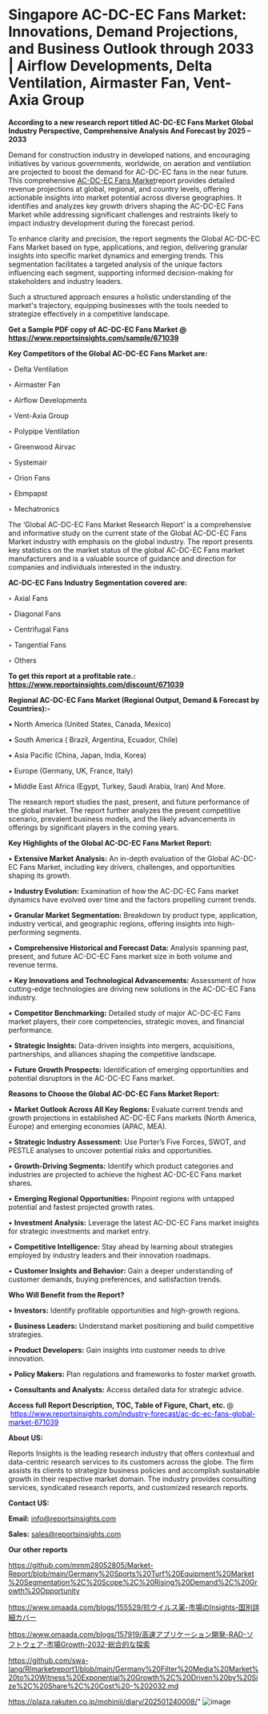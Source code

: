 # Singapore AC-DC-EC Fans Market: Innovations, Demand Projections, and Business Outlook through 2033 | Airflow Developments, Delta Ventilation, Airmaster Fan, Vent-Axia Group

<strong>According to a new research report titled AC-DC-EC Fans Market Global Industry Perspective, Comprehensive Analysis And Forecast by 2025 – 2033</strong>

Demand for construction industry in developed nations, and encouraging initiatives by various governments, worldwide, on aeration and ventilation are projected to boost the demand for AC-DC-EC fans in the near future. This comprehensive <a href=https://www.reportsinsights.com/sample/671039>AC-DC-EC Fans Market</a>report provides detailed revenue projections at global, regional, and country levels, offering actionable insights into market potential across diverse geographies. It identifies and analyzes key growth drivers shaping the AC-DC-EC Fans Market while addressing significant challenges and restraints likely to impact industry development during the forecast period.

To enhance clarity and precision, the report segments the Global AC-DC-EC Fans Market based on type, applications, and region, delivering granular insights into specific market dynamics and emerging trends. This segmentation facilitates a targeted analysis of the unique factors influencing each segment, supporting informed decision-making for stakeholders and industry leaders.

Such a structured approach ensures a holistic understanding of the market's trajectory, equipping businesses with the tools needed to strategize effectively in a competitive landscape.

<strong>Get a Sample PDF copy of AC-DC-EC Fans Market </strong><strong>@<a href=https://www.reportsinsights.com/sample/671039 style=color:#0000ff;> https://www.reportsinsights.com/sample/671039</a></strong></font>

<strong>Key Competitors of the Global AC-DC-EC Fans Market are:</strong>

‣ Delta Ventilation

‣ Airmaster Fan

‣ Airflow Developments

‣ Vent-Axia Group

‣ Polypipe Ventilation

‣ Greenwood Airvac

‣ Systemair

‣ Orion Fans

‣ Ebmpapst

‣ Mechatronics

The ‘Global AC-DC-EC Fans Market Research Report’ is a comprehensive and informative study on the current state of the Global AC-DC-EC Fans Market industry with emphasis on the global industry. The report presents key statistics on the market status of the global AC-DC-EC Fans market manufacturers and is a valuable source of guidance and direction for companies and individuals interested in the industry.

<strong>AC-DC-EC Fans Industry Segmentation covered are:</strong>

‣ Axial Fans

‣ Diagonal Fans

‣ Centrifugal Fans

‣ Tangential Fans

‣ Others

<strong>To get this report at a profitable rate.: <a href=https://www.reportsinsights.com/discount/671039 style=color:#0000ff;>https://www.reportsinsights.com/discount/671039</a></strong></font>

<strong>Regional AC-DC-EC Fans Market (Regional Output, Demand &amp; Forecast by Countries):-</strong>

• North America (United States, Canada, Mexico)

• South America ( Brazil, Argentina, Ecuador, Chile)

• Asia Pacific (China, Japan, India, Korea)

• Europe (Germany, UK, France, Italy)

• Middle East Africa (Egypt, Turkey, Saudi Arabia, Iran) And More.

The research report studies the past, present, and future performance of the global market. The report further analyzes the present competitive scenario, prevalent business models, and the likely advancements in offerings by significant players in the coming years.

<strong>Key Highlights of the Global AC-DC-EC Fans Market Report:</strong>

• <strong>Extensive Market Analysis:</strong> An in-depth evaluation of the Global AC-DC-EC Fans Market, including key drivers, challenges, and opportunities shaping its growth.

• <strong>Industry Evolution:</strong> Examination of how the AC-DC-EC Fans market dynamics have evolved over time and the factors propelling current trends.

• <strong>Granular Market Segmentation:</strong> Breakdown by product type, application, industry vertical, and geographic regions, offering insights into high-performing segments.

• <strong>Comprehensive Historical and Forecast Data:</strong> Analysis spanning past, present, and future AC-DC-EC Fans market size in both volume and revenue terms.

• <strong>Key Innovations and Technological Advancements:</strong> Assessment of how cutting-edge technologies are driving new solutions in the AC-DC-EC Fans industry.

• <strong>Competitor Benchmarking:</strong> Detailed study of major AC-DC-EC Fans market players, their core competencies, strategic moves, and financial performance.

• <strong>Strategic Insights:</strong> Data-driven insights into mergers, acquisitions, partnerships, and alliances shaping the competitive landscape.

• <strong>Future Growth Prospects:</strong> Identification of emerging opportunities and potential disruptors in the AC-DC-EC Fans market.

<strong>Reasons to Choose the Global AC-DC-EC Fans Market Report:</strong>

• <strong>Market Outlook Across All Key Regions:</strong> Evaluate current trends and growth projections in established AC-DC-EC Fans markets (North America, Europe) and emerging economies (APAC, MEA).

• <strong>Strategic Industry Assessment:</strong> Use Porter’s Five Forces, SWOT, and PESTLE analyses to uncover potential risks and opportunities.

• <strong>Growth-Driving Segments:</strong> Identify which product categories and industries are projected to achieve the highest AC-DC-EC Fans market shares.

• <strong>Emerging Regional Opportunities:</strong> Pinpoint regions with untapped potential and fastest projected growth rates.

• <strong>Investment Analysis:</strong> Leverage the latest AC-DC-EC Fans market insights for strategic investments and market entry.

• <strong>Competitive Intelligence:</strong> Stay ahead by learning about strategies employed by industry leaders and their innovation roadmaps.

• <strong>Customer Insights and Behavior:</strong> Gain a deeper understanding of customer demands, buying preferences, and satisfaction trends.

<strong>Who Will Benefit from the Report?</strong>

• <strong>Investors:</strong> Identify profitable opportunities and high-growth regions.

• <strong>Business Leaders:</strong> Understand market positioning and build competitive strategies.

• <strong>Product Developers:</strong> Gain insights into customer needs to drive innovation.

• <strong>Policy Makers:</strong> Plan regulations and frameworks to foster market growth.

• <strong>Consultants and Analysts:</strong> Access detailed data for strategic advice.
</ul>
<strong>Access full Report Description, TOC, Table of Figure, Chart, etc. </strong>@  <a href=https://www.reportsinsights.com/industry-forecast/ac-dc-ec-fans-global-market-671039 style=color:#0000ff;>https://www.reportsinsights.com/industry-forecast/ac-dc-ec-fans-global-market-671039</a></font>

<strong><strong>About US</strong>:</strong>

Reports Insights is the leading research industry that offers contextual and data-centric research services to its customers across the globe. The firm assists its clients to strategize business policies and accomplish sustainable growth in their respective market domain. The industry provides consulting services, syndicated research reports, and customized research reports.

<strong>Contact US:</strong>

<p class=""""><b>Email:</b> <a href=mailto:info@reportsinsights.com>info@reportsinsights.com</a></p>
<p class=""""><b>Sales:</b> <a href=mailto:sales@reportsinsights.com>sales@reportsinsights.com</a></p>

<strong>Our other reports</strong>

<a href=https://github.com/mmm28052805/Market-Report/blob/main/Germany%20Sports%20Turf%20Equipment%20Market%20Segmentation%2C%20Scope%2C%20Rising%20Demand%2C%20Growth%20Opportunity>https://github.com/mmm28052805/Market-Report/blob/main/Germany%20Sports%20Turf%20Equipment%20Market%20Segmentation%2C%20Scope%2C%20Rising%20Demand%2C%20Growth%20Opportunity</a>

<a href=https://www.omaada.com/blogs/155529/抗ウイルス薬-市場のInsights-国別詳細カバー>https://www.omaada.com/blogs/155529/抗ウイルス薬-市場のInsights-国別詳細カバー</a>

<a href=https://www.omaada.com/blogs/157919/高速アプリケーション開発-RAD-ソフトウェア-市場Growth-2032-総合的な探索>https://www.omaada.com/blogs/157919/高速アプリケーション開発-RAD-ソフトウェア-市場Growth-2032-総合的な探索</a>

<a href=https://github.com/swa-lang/RImarketreport1/blob/main/Germany%20Filter%20Media%20Market%20to%20Witness%20Exponential%20Growth%2C%20Driven%20by%20Size%2C%20Share%2C%20Cost%20-%202032.md>https://github.com/swa-lang/RImarketreport1/blob/main/Germany%20Filter%20Media%20Market%20to%20Witness%20Exponential%20Growth%2C%20Driven%20by%20Size%2C%20Share%2C%20Cost%20-%202032.md</a>

<a href=https://plaza.rakuten.co.jp/mohiniii/diary/202501240008/>https://plaza.rakuten.co.jp/mohiniii/diary/202501240008/</a>"
![image](https://github.com/user-attachments/assets/922a59b7-9187-4f7c-bd70-84dc3635aeef)
